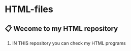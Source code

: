 # HTML-files

## 📋 Wecome to my HTML repository

  1. IN THIS repository you can check my HTML programs 
    
     
